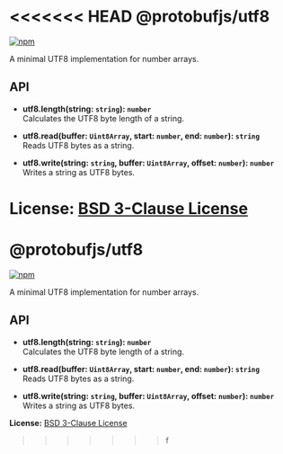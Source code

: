 <<<<<<< HEAD
@protobufjs/utf8
================
[![npm](https://img.shields.io/npm/v/@protobufjs/utf8.svg)](https://www.npmjs.com/package/@protobufjs/utf8)

A minimal UTF8 implementation for number arrays.

API
---

* **utf8.length(string: `string`): `number`**<br />
  Calculates the UTF8 byte length of a string.

* **utf8.read(buffer: `Uint8Array`, start: `number`, end: `number`): `string`**<br />
  Reads UTF8 bytes as a string.

* **utf8.write(string: `string`, buffer: `Uint8Array`, offset: `number`): `number`**<br />
  Writes a string as UTF8 bytes.


**License:** [BSD 3-Clause License](https://opensource.org/licenses/BSD-3-Clause)
=======
@protobufjs/utf8
================
[![npm](https://img.shields.io/npm/v/@protobufjs/utf8.svg)](https://www.npmjs.com/package/@protobufjs/utf8)

A minimal UTF8 implementation for number arrays.

API
---

* **utf8.length(string: `string`): `number`**<br />
  Calculates the UTF8 byte length of a string.

* **utf8.read(buffer: `Uint8Array`, start: `number`, end: `number`): `string`**<br />
  Reads UTF8 bytes as a string.

* **utf8.write(string: `string`, buffer: `Uint8Array`, offset: `number`): `number`**<br />
  Writes a string as UTF8 bytes.


**License:** [BSD 3-Clause License](https://opensource.org/licenses/BSD-3-Clause)
>>>>>>> f
